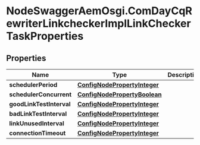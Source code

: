 # NodeSwaggerAemOsgi.ComDayCqRewriterLinkcheckerImplLinkCheckerTaskProperties

## Properties

Name | Type | Description | Notes
------------ | ------------- | ------------- | -------------
**schedulerPeriod** | [**ConfigNodePropertyInteger**](ConfigNodePropertyInteger.md) |  | [optional] 
**schedulerConcurrent** | [**ConfigNodePropertyBoolean**](ConfigNodePropertyBoolean.md) |  | [optional] 
**goodLinkTestInterval** | [**ConfigNodePropertyInteger**](ConfigNodePropertyInteger.md) |  | [optional] 
**badLinkTestInterval** | [**ConfigNodePropertyInteger**](ConfigNodePropertyInteger.md) |  | [optional] 
**linkUnusedInterval** | [**ConfigNodePropertyInteger**](ConfigNodePropertyInteger.md) |  | [optional] 
**connectionTimeout** | [**ConfigNodePropertyInteger**](ConfigNodePropertyInteger.md) |  | [optional] 


